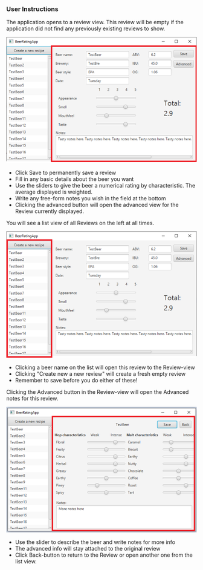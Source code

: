 ### User Instructions

The application opens to a review view. This review will be empty if the application did not find any previously existing reviews to show.

![UI Review](https://github.com/JuusoVe/ot-harjoitustyo/blob/master/documentation/ui_review.png?raw=true)

- Click Save to permanently save a review
- Fill in any basic details about the beer you want
- Use the sliders to give the beer a numerical rating by characteristic. The average displayed is weighted.
- Write any free-form notes you wish in the field at the bottom
- Clicking the advanced button will open the advanced view for the Review currently displayed.

You will see a list view of all Reviews on the left at all times. 

![UI List](https://github.com/JuusoVe/ot-harjoitustyo/blob/master/documentation/ui_list.png?raw=true)

- Clicking a beer name on the list will open this review to the Review-view
- Clicking "Create new a new review" will create a fresh empty review
- Remember to save before you do either of these!

Clicking the Advanced button in the Review-view will open the Advanced notes for this review.

![UI Advanced](https://github.com/JuusoVe/ot-harjoitustyo/blob/master/documentation/ui_advanced.png?raw=true)
- Use the slider to describe the beer and write notes for more info
- The advanced info will stay attached to the original review
- Click Back-button to return to the Review or open another one from the list view.







